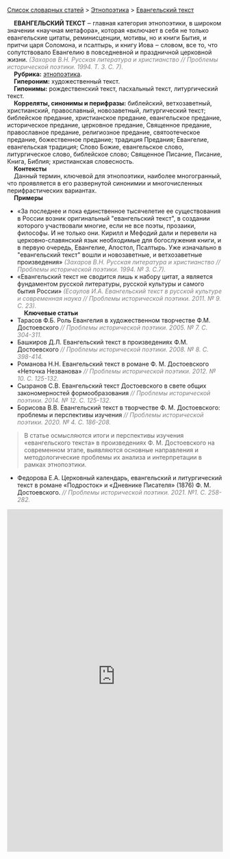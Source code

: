 <style>
st { color: Gray;
  font-style: italic;}
</style>

[Список словарных статей](https://thesaurus-dostoevsky.github.io/Thesaurus/) > [Этнопоэтика](ethnopoe.md) > [Евангельский текст](евангельский_текст.md) 

&nbsp;&nbsp;&nbsp;&nbsp;**ЕВАНГЕЛЬСКИЙ ТЕКСТ**  ‒ главная категория этнопоэтики,  в широком значении «научная метафора», которая «включает в себя не только евангельские цитаты, реминисценции, мотивы, но и книги Бытия, и притчи царя Соломона, и псалтырь, и книгу Иова ‒ словом, все то, что сопутствовало Евангелию в повседневной и праздничной церковной жизни.<st> (Захаров В.Н. Русская литература и христианство // Проблемы исторической поэтики. 1994. Т. 3. С. 7).</st>  
&nbsp;&nbsp;&nbsp;&nbsp;**Рубрика:** [этнопоэтика](ethnopoe.md).  
&nbsp;&nbsp;&nbsp;&nbsp;**Гипероним:** художественный текст.  
&nbsp;&nbsp;&nbsp;&nbsp;**Гипонимы:** рождественский текст, пасхальный текст, литургический текст.  
&nbsp;&nbsp;&nbsp;&nbsp;**Корреляты, синонимы и перифразы:** библейский, ветхозаветный, христианский, православный, новозаветный, литургический текст; библейское предание,  христианское предание, евангельское предание,  историческое предание,  церковное предание,  Священное предание,  православное предание,  религиозное предание,  святоотеческое предание,  божественное предание; традиция Предания;  Евангелие, евангельская традиция; Слово Божие, евангельское слово,  литургическое слово,  библейское слово; Священное Писание, Писание, Книга, Библия; христианская словесность.  
&nbsp;&nbsp;&nbsp;&nbsp;**Контексты**  
&nbsp;&nbsp;&nbsp;&nbsp;Данный термин, ключевой для этнопоэтики, наиболее многогранный, что проявляется в его развернутой синонимии и многочисленных перифрастических вариантах.  <br>
&nbsp;&nbsp;&nbsp;&nbsp;**Примеры**  
* «За последнее и пока единственное тысячелетие ее существования в России возник оригинальный "евангельский текст", в создании которого участвовали многие, если не все поэты, прозаики, философы. И не только они. Кирилл и Мефодий дали и перевели на церковно-славянский язык необходимые для богослужения книги, и в первую очередь, Евангелие, Апостол, Псалтырь. Уже изначально в "евангельский текст" вошли и новозаветные, и ветхозаветные произведения» <st> (Захаров В.Н. Русская литература и христианство // Проблемы исторической поэтики. 1994. № 3. С.7).</st>  
* «Евангельский текст не сводится лишь к набору цитат, а является фундаментом русской литературы, русской культуры и самого бытия России» <st>(Есаулов И.А. Евангельский текст в русской культуре и современная наука // Проблемы исторической поэтики. 2011. № 9. С. 23).</st>  
&nbsp;&nbsp;&nbsp;&nbsp;**Ключевые статьи**  
* Тарасов Ф.Б. Роль Евангелия в художественном творчестве Ф.М. Достоевского <st>// Проблемы исторической поэтики. 2005. № 7. С. 304-311.</st>
* Башкиров Д.Л. Евангельский текст в произведениях Ф.М. Достоевского <st> // Проблемы исторической поэтики. 2008. № 8. С. 398-414.</st>  
* Романова Н.Н. Евангельский текст в романе Ф. М. Достоевского «Неточка Незванова» <st>// Проблемы исторической поэтики. 2012. № 10. С. 125-132.</st>
* Сызранов С.В. Евангельский текст Достоевского в свете общих закономерностей формообразования  <st>// Проблемы исторической поэтики. 2014. № 12. С. 125-132.</st>
* Борисова В.В. Евангельский текст в творчестве Ф. М. Достоевского: проблемы и перспективы изучения <st>// Проблемы исторической поэтики. 2020. № 4. С. 186-208.</st>  
> В статье осмысляются итоги и перспективы изучения «евангельского текста» в произведениях Ф. М. Достоевского на современном этапе, выявляются основные направления и методологические проблемы их анализа и интерпретации в рамках этнопоэтики.
* Федорова Е.А. Церковный календарь, евангельский и литургический текст в романе «Подросток» и «Дневнике Писателя» (1876) Ф. М. Достоевского. <st>// Проблемы исторической поэтики. 2021. №1. С. 258-282.</st>

<iframe src="https://thesaurus-dostoevsky.github.io/nk/евангельский_текст.html" style="border:0px;width:100%;height:800px" allowfullscreen="true" webkitallowfullscreen="true" mozallowfullscreen="true">
